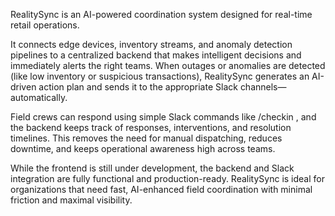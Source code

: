 RealitySync is an AI-powered coordination system designed for real-time retail operations.

It connects edge devices, inventory streams, and anomaly detection pipelines to a centralized backend that makes intelligent decisions and immediately alerts the right teams. When outages or anomalies are detected (like low inventory or suspicious transactions), RealitySync generates an AI-driven action plan and sends it to the appropriate Slack channels—automatically.

Field crews can respond using simple Slack commands like /checkin <location>, and the backend keeps track of responses, interventions, and resolution timelines. This removes the need for manual dispatching, reduces downtime, and keeps operational awareness high across teams.

While the frontend is still under development, the backend and Slack integration are fully functional and production-ready. RealitySync is ideal for organizations that need fast, AI-enhanced field coordination with minimal friction and maximal visibility.
